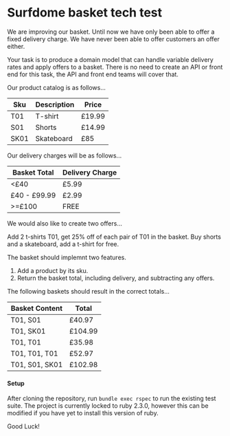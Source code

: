 # Surfdome basket tech test

We are improving our basket. Until now we have only been able to offer a fixed delivery charge. We have never been able to offer customers an offer either.

Your task is to produce a domain model that can handle variable delivery rates and apply offers to a basket. There is no need to create an API or front end for this task, the API and front end teams will cover that.

Our product catalog is as follows...

| Sku  | Description | Price  |
| ---- | ----------- | ------ |
| T01  | T-shirt     | £19.99 |
| S01  | Shorts      | £14.99 |
| SK01 | Skateboard  | £85    |


Our delivery charges will be as follows...

| Basket Total | Delivery Charge |
| ------------ | --------------- |
| <£40         | £5.99           |
| £40 - £99.99 | £2.99           |
| >=£100       | FREE            |


We would also like to create two offers...

Add 2 t-shirts T01, get 25% off of each pair of T01 in the basket.
Buy shorts and a skateboard, add a t-shirt for free.

The basket should implemnt two features. 

1. Add a product by its sku. 
2. Return the basket total, including delivery, and subtracting any offers.

The following baskets should result in the correct totals...

| Basket Content | Total   |
| -------------- | ------- |
| T01, S01       | £40.97  |
| T01, SK01      | £104.99 |
| T01, T01       | £35.98  |
| T01, T01, T01  | £52.97  |
| T01, S01, SK01 | £102.98 |

#### Setup

After cloning the repository, run `bundle exec rspec` to run the existing test suite. The project is currently locked to ruby 2.3.0, however this can be modified if you have yet to install this version of ruby.

Good Luck!
